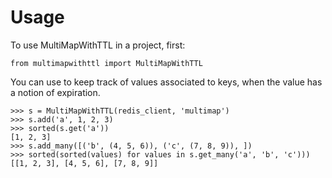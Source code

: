 # Usage

To use MultiMapWithTTL in a project, first:

```
from multimapwithttl import MultiMapWithTTL
```

You can use to keep track of values associated to keys,
when the value has a notion of expiration.

```
>>> s = MultiMapWithTTL(redis_client, 'multimap')
>>> s.add('a', 1, 2, 3)
>>> sorted(s.get('a'))
[1, 2, 3]
>>> s.add_many([('b', (4, 5, 6)), ('c', (7, 8, 9)), ])
>>> sorted(sorted(values) for values in s.get_many('a', 'b', 'c')))
[[1, 2, 3], [4, 5, 6], [7, 8, 9]]
```
